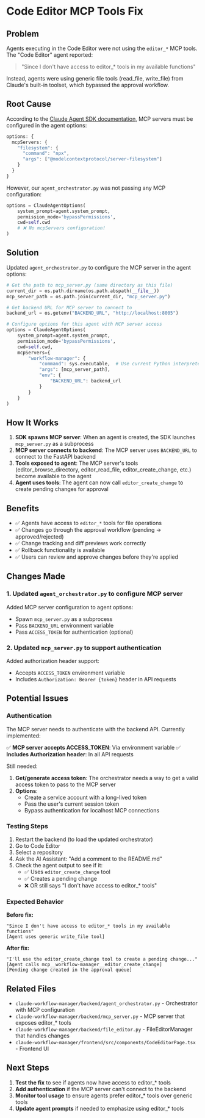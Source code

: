 # Code Editor MCP Tools Fix

## Problem

Agents executing in the Code Editor were not using the `editor_*` MCP tools. The "Code Editor" agent reported:

> "Since I don't have access to editor_* tools in my available functions"

Instead, agents were using generic file tools (read_file, write_file) from Claude's built-in toolset, which bypassed the approval workflow.

## Root Cause

According to the [Claude Agent SDK documentation](https://docs.claude.com/en/api/agent-sdk/mcp), MCP servers must be configured in the agent options:

```typescript
options: {
  mcpServers: {
    "filesystem": {
      "command": "npx",
      "args": ["@modelcontextprotocol/server-filesystem"]
    }
  }
}
```

However, our `agent_orchestrator.py` was not passing any MCP configuration:

```python
options = ClaudeAgentOptions(
    system_prompt=agent.system_prompt,
    permission_mode='bypassPermissions',
    cwd=self.cwd
    # ❌ No mcpServers configuration!
)
```

## Solution

Updated `agent_orchestrator.py` to configure the MCP server in the agent options:

```python
# Get the path to mcp_server.py (same directory as this file)
current_dir = os.path.dirname(os.path.abspath(__file__))
mcp_server_path = os.path.join(current_dir, "mcp_server.py")

# Get backend URL for MCP server to connect to
backend_url = os.getenv("BACKEND_URL", "http://localhost:8005")

# Configure options for this agent with MCP server access
options = ClaudeAgentOptions(
    system_prompt=agent.system_prompt,
    permission_mode='bypassPermissions',
    cwd=self.cwd,
    mcpServers={
        "workflow-manager": {
            "command": sys.executable,  # Use current Python interpreter
            "args": [mcp_server_path],
            "env": {
                "BACKEND_URL": backend_url
            }
        }
    }
)
```

## How It Works

1. **SDK spawns MCP server**: When an agent is created, the SDK launches `mcp_server.py` as a subprocess
2. **MCP server connects to backend**: The MCP server uses `BACKEND_URL` to connect to the FastAPI backend
3. **Tools exposed to agent**: The MCP server's tools (editor_browse_directory, editor_read_file, editor_create_change, etc.) become available to the agent
4. **Agent uses tools**: The agent can now call `editor_create_change` to create pending changes for approval

## Benefits

- ✅ Agents have access to `editor_*` tools for file operations
- ✅ Changes go through the approval workflow (pending → approved/rejected)
- ✅ Change tracking and diff previews work correctly
- ✅ Rollback functionality is available
- ✅ Users can review and approve changes before they're applied

## Changes Made

### 1. Updated `agent_orchestrator.py` to configure MCP server

Added MCP server configuration to agent options:
- Spawn `mcp_server.py` as a subprocess
- Pass `BACKEND_URL` environment variable
- Pass `ACCESS_TOKEN` for authentication (optional)

### 2. Updated `mcp_server.py` to support authentication

Added authorization header support:
- Accepts `ACCESS_TOKEN` environment variable
- Includes `Authorization: Bearer {token}` header in API requests

## Potential Issues

### Authentication

The MCP server needs to authenticate with the backend API. Currently implemented:

✅ **MCP server accepts ACCESS_TOKEN**: Via environment variable
✅ **Includes Authorization header**: In all API requests

Still needed:

1. **Get/generate access token**: The orchestrator needs a way to get a valid access token to pass to the MCP server
2. **Options**:
   - Create a service account with a long-lived token
   - Pass the user's current session token
   - Bypass authentication for localhost MCP connections

### Testing Steps

1. Restart the backend (to load the updated orchestrator)
2. Go to Code Editor
3. Select a repository
4. Ask the AI Assistant: "Add a comment to the README.md"
5. Check the agent output to see if it:
   - ✅ Uses `editor_create_change` tool
   - ✅ Creates a pending change
   - ❌ OR still says "I don't have access to editor_* tools"

### Expected Behavior

**Before fix:**
```
"Since I don't have access to editor_* tools in my available functions"
[Agent uses generic write_file tool]
```

**After fix:**
```
"I'll use the editor_create_change tool to create a pending change..."
[Agent calls mcp__workflow-manager__editor_create_change]
[Pending change created in the approval queue]
```

## Related Files

- `claude-workflow-manager/backend/agent_orchestrator.py` - Orchestrator with MCP configuration
- `claude-workflow-manager/backend/mcp_server.py` - MCP server that exposes editor_* tools
- `claude-workflow-manager/backend/file_editor.py` - FileEditorManager that handles changes
- `claude-workflow-manager/frontend/src/components/CodeEditorPage.tsx` - Frontend UI

## Next Steps

1. **Test the fix** to see if agents now have access to editor_* tools
2. **Add authentication** if the MCP server can't connect to the backend
3. **Monitor tool usage** to ensure agents prefer editor_* tools over generic tools
4. **Update agent prompts** if needed to emphasize using editor_* tools

